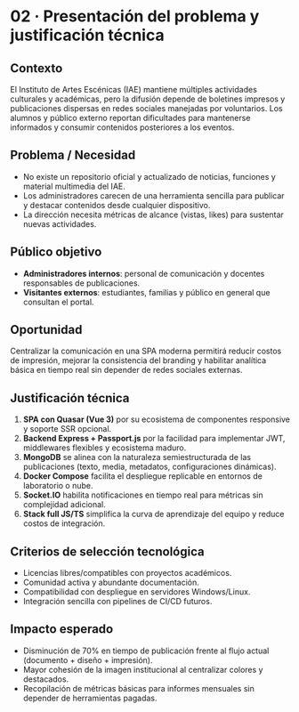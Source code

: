 ﻿# 02 · Presentación del problema y justificación técnica

## Contexto
El Instituto de Artes Escénicas (IAE) mantiene múltiples actividades culturales y académicas, pero la difusión depende de boletines impresos y publicaciones dispersas en redes sociales manejadas por voluntarios. Los alumnos y público externo reportan dificultades para mantenerse informados y consumir contenidos posteriores a los eventos.

## Problema / Necesidad
- No existe un repositorio oficial y actualizado de noticias, funciones y material multimedia del IAE.
- Los administradores carecen de una herramienta sencilla para publicar y destacar contenidos desde cualquier dispositivo.
- La dirección necesita métricas de alcance (vistas, likes) para sustentar nuevas actividades.

## Público objetivo
- **Administradores internos**: personal de comunicación y docentes responsables de publicaciones.
- **Visitantes externos**: estudiantes, familias y público en general que consultan el portal.

## Oportunidad
Centralizar la comunicación en una SPA moderna permitirá reducir costos de impresión, mejorar la consistencia del branding y habilitar analítica básica en tiempo real sin depender de redes sociales externas.

## Justificación técnica
1. **SPA con Quasar (Vue 3)** por su ecosistema de componentes responsive y soporte SSR opcional.
2. **Backend Express + Passport.js** por la facilidad para implementar JWT, middlewares flexibles y ecosistema maduro.
3. **MongoDB** se alinea con la naturaleza semiestructurada de las publicaciones (texto, media, metadatos, configuraciones dinámicas).
4. **Docker Compose** facilita el despliegue replicable en entornos de laboratorio o nube.
5. **Socket.IO** habilita notificaciones en tiempo real para métricas sin complejidad adicional.
6. **Stack full JS/TS** simplifica la curva de aprendizaje del equipo y reduce costos de integración.

## Criterios de selección tecnológica
- Licencias libres/compatibles con proyectos académicos.
- Comunidad activa y abundante documentación.
- Compatibilidad con despliegue en servidores Windows/Linux.
- Integración sencilla con pipelines de CI/CD futuros.

## Impacto esperado
- Disminución de 70% en tiempo de publicación frente al flujo actual (documento + diseño + impresión).
- Mayor cohesión de la imagen institucional al centralizar colores y destacados.
- Recopilación de métricas básicas para informes mensuales sin depender de herramientas pagadas.

